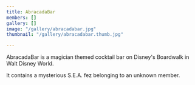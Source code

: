 ```yaml
---
title: AbracadaBar
members: []
gallery: []
image: "/gallery/abracadabar.jpg"
thumbnail: "/gallery/abracadabar.thumb.jpg"

---
```

AbracadaBar is a magician themed cocktail bar on Disney's Boardwalk in Walt Disney World.

It contains a mysterious S.E.A. fez belonging to an unknown member.
